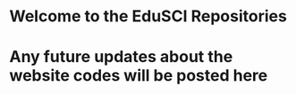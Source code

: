 # Welcome to the EduSCI Repositories
# Any future  updates about the website codes will be posted here
